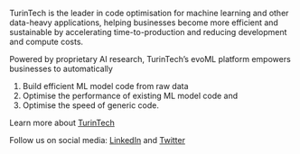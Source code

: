 TurinTech is the leader in code optimisation for machine learning and other data-heavy applications, helping businesses become more efficient and sustainable by accelerating time-to-production and reducing development and compute costs.  

Powered by proprietary AI research, TurinTech’s evoML platform empowers businesses to automatically 
1) Build efficient ML model code from raw data 
2) Optimise the performance of existing ML model code and 
3) Optimise the speed of generic code. 

 

Learn more about [TurinTech](https://turintech.ai/) 

Follow us on social media: [LinkedIn](https://www.linkedin.com/company/turintechai) and [Twitter](https://twitter.com/turintech)